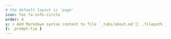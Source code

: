 ```yaml
---
# the default layout is 'page'
icon: fas fa-info-circle
order: 4
x: > Add Markdown syntax content to file `_tabs/about.md`{: .filepath } and it will show up on this page.
{: .prompt-tip }
---
```


